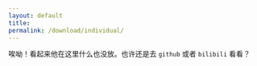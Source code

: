 ```yaml
---
layout: default
title: 
permalink: /download/individual/
---
```


唉呦！看起来他在这里什么也没放。也许还是去 `github` 或者 `bilibili` 看看？